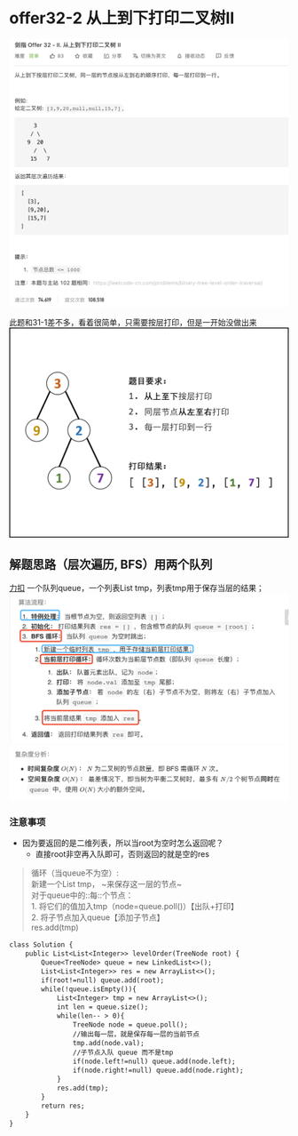 # offer32-2 从上到下打印二叉树II
![](offer32-2%20%E4%BB%8E%E4%B8%8A%E5%88%B0%E4%B8%8B%E6%89%93%E5%8D%B0%E4%BA%8C%E5%8F%89%E6%A0%91II/%E6%88%AA%E5%B1%8F2021-03-03%2011.09.43.png)

此题和31-1差不多，看着很简单，只需要按层打印，但是一开始没做出来
![](offer32-2%20%E4%BB%8E%E4%B8%8A%E5%88%B0%E4%B8%8B%E6%89%93%E5%8D%B0%E4%BA%8C%E5%8F%89%E6%A0%91II/B7DA1E86-5F0B-4E5E-81B7-FC3FD7C6CA00.png)
## 解题思路（层次遍历, BFS）用两个队列
[力扣](https://leetcode-cn.com/problems/cong-shang-dao-xia-da-yin-er-cha-shu-ii-lcof/solution/mian-shi-ti-32-ii-cong-shang-dao-xia-da-yin-er-c-5/)
 一个队列queue，一个列表List tmp，列表tmp用于保存当层的结果；
![](offer32-2%20%E4%BB%8E%E4%B8%8A%E5%88%B0%E4%B8%8B%E6%89%93%E5%8D%B0%E4%BA%8C%E5%8F%89%E6%A0%91II/9A587126-A479-4220-B166-27A84AC36D06.png)
![](offer32-2%20%E4%BB%8E%E4%B8%8A%E5%88%B0%E4%B8%8B%E6%89%93%E5%8D%B0%E4%BA%8C%E5%8F%89%E6%A0%91II/%E6%88%AA%E5%B1%8F2021-03-03%2011.28.06.png)
### 注意事项
* 因为要返回的是二维列表，所以当root为空时怎么返回呢？
	* 直接root非空再入队即可，否则返回的就是空的res

> 循环（当queue不为空）:  
> 		新建一个List tmp， ~来保存这一层的节点~  
> 		对于queue中的::每::个节点：  
> 			1. 将它们的值加入tmp（node=queue.poll()）【出队+打印】  
> 			2. 将子节点加入queue【添加子节点】  
> 		res.add(tmp)  

```
class Solution {
    public List<List<Integer>> levelOrder(TreeNode root) {
        Queue<TreeNode> queue = new LinkedList<>();
        List<List<Integer>> res = new ArrayList<>();
        if(root!=null) queue.add(root);
        while(!queue.isEmpty()){
            List<Integer> tmp = new ArrayList<>();
            int len = queue.size();
            while(len-- > 0){
                TreeNode node = queue.poll();
                //输出每一层，就是保存每一层的当前节点
                tmp.add(node.val);
                //子节点入队 queue 而不是tmp
                if(node.left!=null) queue.add(node.left);
                if(node.right!=null) queue.add(node.right);
            }
            res.add(tmp);
        }
        return res;
    }
}
```